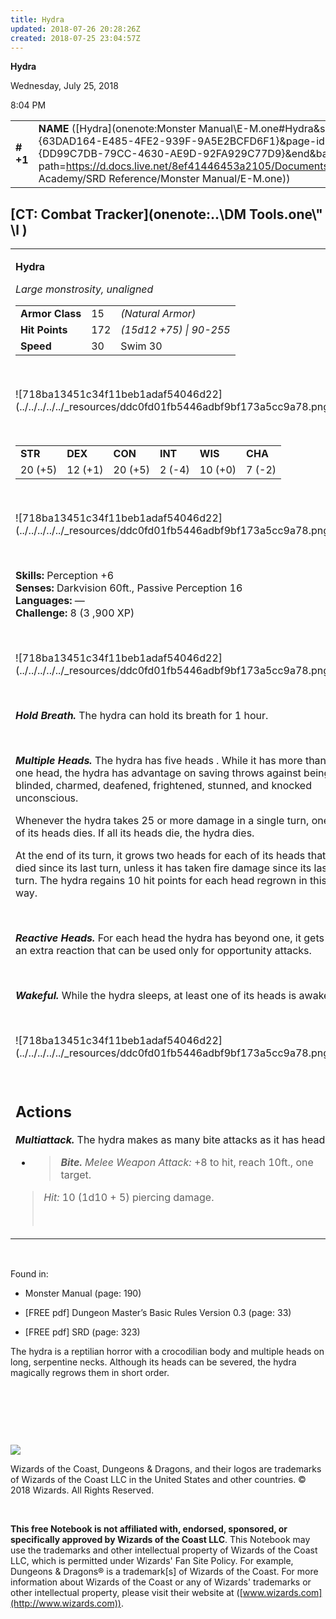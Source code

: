 ```yaml
---
title: Hydra
updated: 2018-07-26 20:28:26Z
created: 2018-07-25 23:04:57Z
---
```


**Hydra**

Wednesday, July 25, 2018

8:04 PM

|           |                                                                                                                                                                                                                                                                                    |        |         |         |     |       |         |
|-----------|------------------------------------------------------------------------------------------------------------------------------------------------------------------------------------------------------------------------------------------------------------------------------------|--------|---------|---------|-----|-------|---------|
| **\# +1** | **NAME** ([Hydra](onenote:Monster Manual\\E-M.one#Hydra&section-id={63DAD164-E485-4FE2-939F-9A5E2BCFD6F1}&page-id={DD99C7DB-79CC-4630-AE9D-92FA929C77D9}&end&base-path=https://d.docs.live.net/8ef41446453a2105/Documents/Adventure Academy/SRD Reference/Monster Manual/E-M.one)) | **15** | **172** | **172** | \-  | Notes | 3900 XP |

## [CT: Combat Tracker](onenote:..\\DM Tools.one\\" \l )

<table><tbody><tr class="odd"><td><p><strong>Hydra</strong></p><p><em>Large monstrosity, unaligned<br />
</em></p><table><tbody><tr class="odd"><td><strong>Armor Class</strong></td><td>15</td><td><em>(Natural Armor)</em></td></tr><tr class="even"><td><strong>Hit Points</strong></td><td>172</td><td><em>(15d12 +75) | 90-255</em></td></tr><tr class="odd"><td><strong>Speed</strong></td><td>30</td><td>Swim 30</td></tr></tbody></table><p> </p><p>![718ba13451c34f11beb1adaf54046d22](../../../../../_resources/ddc0fd01fb5446adbf9bf173a5cc9a78.png)</p><p> </p><table><tbody><tr class="odd"><td><strong>STR</strong></td><td><strong>DEX</strong></td><td><strong>CON</strong></td><td><strong>INT</strong></td><td><strong>WIS</strong></td><td><strong>CHA</strong></td></tr><tr class="even"><td>20 (+5)</td><td>12 (+1)</td><td>20 (+5)</td><td>2 (-4)</td><td>10 (+0)</td><td>7 (-2)</td></tr></tbody></table><p> </p><p>![718ba13451c34f11beb1adaf54046d22](../../../../../_resources/ddc0fd01fb5446adbf9bf173a5cc9a78.png)</p><p> </p><p><strong>Skills:</strong> Perception +6<br />
<strong>Senses:</strong> Darkvision 60ft., Passive Perception 16<br />
<strong>Languages:</strong> —<br />
<strong>Challenge:</strong> 8 (3 ,900 XP)</p><p> </p><p>![718ba13451c34f11beb1adaf54046d22](../../../../../_resources/ddc0fd01fb5446adbf9bf173a5cc9a78.png)</p><p> </p><p><em><strong>Hold Breath.</strong></em> The hydra can hold its breath for 1 hour.</p><p> </p><p><em><strong>Multiple Heads.</strong></em> The hydra has five heads . While it has more than one head, the hydra has advantage on saving throws against being blinded, charmed, deafened, frightened, stunned, and knocked unconscious.</p><p>Whenever the hydra takes 25 or more damage in a single turn, one of its heads dies. If all its heads die, the hydra dies.</p><p>At the end of its turn, it grows two heads for each of its heads that died since its last turn, unless it has taken fire damage since its last turn. The hydra regains 10 hit points for each head regrown in this way.</p><p> </p><p><em><strong>Reactive Heads.</strong></em> For each head the hydra has beyond one, it gets an extra reaction that can be used only for opportunity attacks.</p><p> </p><p><em><strong>Wakeful.</strong></em> While the hydra sleeps, at least one of its heads is awake.</p><p> </p><p>![718ba13451c34f11beb1adaf54046d22](../../../../../_resources/ddc0fd01fb5446adbf9bf173a5cc9a78.png)</p><p> </p><h2 id="actions"><strong>Actions</strong></h2><p><em><strong>Multiattack.</strong></em> The hydra makes as many bite attacks as it has heads.</p><ul><li><blockquote><p><em><strong>Bite.</strong> Melee Weapon Attack:</em> +8 to hit, reach 10ft., one target.</p></blockquote></li></ul><blockquote><p><em>Hit:</em> 10 (1d10 + 5) piercing damage.</p><p> </p></blockquote></td></tr></tbody></table>

 

Found in:

-   Monster Manual (page: 190)

-   \[FREE pdf\] Dungeon Master’s Basic Rules Version 0.3 (page: 33)

-   \[FREE pdf\] SRD (page: 323)

The hydra is a reptilian horror with a crocodilian body and multiple heads on long, serpentine necks. Although its heads can be severed, the hydra magically regrows them in short order.

 

 

 

![](tmp\media\image2.png)

Wizards of the Coast, Dungeons & Dragons, and their logos are trademarks of Wizards of the Coast LLC in the United States and other countries. © 2018 Wizards. All Rights Reserved.

 

**This free Notebook is not affiliated with, endorsed, sponsored, or specifically approved by Wizards of the Coast LLC**. This Notebook may use the trademarks and other intellectual property of Wizards of the Coast LLC, which is permitted under Wizards' Fan Site Policy. For example, Dungeons & Dragons® is a trademark\[s\] of Wizards of the Coast. For more information about Wizards of the Coast or any of Wizards' trademarks or other intellectual property, please visit their website at ([www.wizards.com](http://www.wizards.com)).
